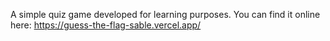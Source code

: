 A simple quiz game developed for learning purposes.
You can find it online here: https://guess-the-flag-sable.vercel.app/
